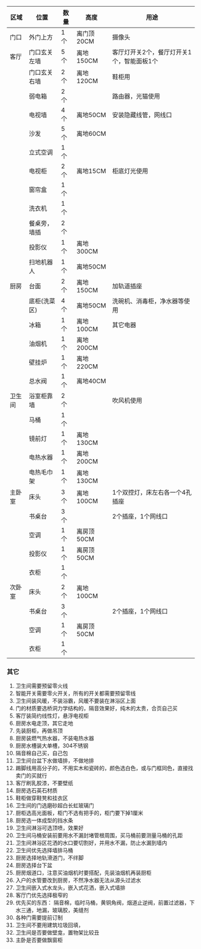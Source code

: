 | 区域   | 位置         | 数量 | 高度       | 用途                         |
| ------ | ------------ | ---- | ---------- | ---------------------------- |
| 门口   | 外门上方     | 1个  | 离门顶20CM | 摄像头                       |
| 客厅   | 门口玄关左墙     | 5个  | 离地150CM  | 客厅灯开关2个，餐厅灯开关1个，智能面板1个                          |
|        | 门口玄关右墙     | 2个  | 离地120CM  | 鞋柜用                       |
|        | 弱电箱       | 2个  |            | 路由器，光猫使用             |
|        | 电视墙       | 4个  | 离地50CM   | 安装隐藏线管，网线口                                                 |
|        | 沙发         | 5个  | 离地60CM   |                              |
|        | 立式空调     | 1个  |            |                              |
|        | 电视柜       | 2个  | 离地15CM   | 柜底灯光使用                 |
|        | 窗帘盒       | 1个  |            |                              |
|        | 洗衣机       | 1个  |            |                              |
|        | 餐桌旁，墙插       | 2个  |            |                              |
|        | 投影仪       | 1个  | 离地300CM  |                              |
|        | 扫地机器人       | 1个  | 离地50CM  |                              |
| 厨房   | 台面         | 2个  | 离地150CM  | 加轨道插座                   |
|        | 底柜(洗菜区) | 4个  | 离地50CM   | 洗碗机、消毒柜，净水器等使用 |
|        | 冰箱         | 1个  | 离地100CM   | 其它电器                     |
|        | 油烟机       | 1个  | 离地200CM  |                              |
|        | 壁挂炉       | 1个  | 离地220CM  |                              |
|        | 总水阀       | 1个  | 离地40CM  |                              |
| 卫生间 | 浴室柜靠墙   | 2个  |            | 吹风机使用                   |
|        | 马桶         | 1个  |            |                              |
|        | 镜前灯         | 1个  |离地130CM              |                              |
|        | 电热水器     | 1个  | 离地200CM  |                              |
|        | 电热毛巾架     | 1个  | 离地130CM  |                              |
| 主卧室 | 床头         | 3个  | 离地100CM  | 1个双控灯，床左右各一个4孔插座                              |
|        | 书桌台       | 3个  |            | 2个插座，1个网线口                              |
|        | 空调         | 1个  | 离房顶50CM |                              |
|        | 投影仪       | 1个  | 离房顶50CM |                              |
|        | 衣柜         | 1个  |            |                              |
| 次卧室 | 床头         | 2个  | 离地100CM  |                              |
|        | 书桌台       | 3个  |            |  2个插座，1个网线口                             |
|        | 空调         | 1个  | 离房顶50CM |                              |
|        | 衣柜         | 1个  |            |                              |

### 其它
1. 卫生间需要预留零火线
2. 智能开关需要零火开关，所有的开关都需要预留零线
3. 卫生间装风暖，不装浴霸，风暖不要装在淋浴区上面
4. 门的材质要选桥洞力学结构的，隔音效果好，纯木的太贵，合页自己买
5. 客厅装简约线性灯，悬浮电视柜
6. 厨房水电走顶，其它走地
7.  先装厨柜，再做吊顶
8. 厨房装燃气热水器，不装电热水器
9. 厨房水槽装大单槽，304不锈钢
10. 隔音棉自己买，自己包
11. 卫生间台盆下水做墙排，不做地排
12. 踢脚线用高分子的，不用实木和瓷砖的，颜色选白色，或与门框同色，直接找卖门的买就行
13. 客厅刷乳胶漆，不要壁纸
14. 厨房选石英石材质
15. 鞋柜做穿鞋凳和挂衣区
16. 卫生间的门选磨砂超白长虹玻璃门
17. 厨柜选高光面板，柜门不选有把手的，柜门要下掉1厘米
18. 厨房选一体成型的挡水条
19. 卫生间淋浴可选顶喷，效果好
20. 卫生间马桶安装前要用水不漏封堵管根周围，买马桶前要测量马桶的孔距
21. 卫生间淋浴区花洒的水口要切割好，并用水不漏，防止水漏到墙内
22. 卫生间优先选择墙排马桶
23. 厨房选择地轨滑道门，不绊脚
24. 厨房选择台下盆
25. 厨房烟道口，注意买油烟机时要搭配，先装油烟机再装厨柜
26. 入户的水管要改到厨房，不然净水器无法从源头过滤水
27. 卫生间嵌入式水龙头，嵌入式花洒，嵌入式墙排
28. 客厅门优先选择极窄的
29. 优先买的东西： 隔音棉，临时马桶，黄铜角阀，烟道止逆阀，前置过滤器，下水三通，地漏，玻璃胶，美缝剂
30. 各种门需要提前订制
31. 卫生间不要用建筑垃圾回填， 
32. 卫生间是否要做壁龛，置物架比较丑
33. 主卧是否要做飘窗柜

